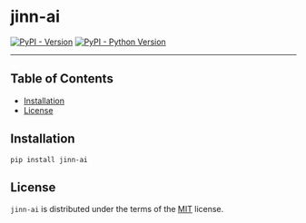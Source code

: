 # jinn-ai

[![PyPI - Version](https://img.shields.io/pypi/v/jinn-ai.svg)](https://pypi.org/project/jinn-ai)
[![PyPI - Python Version](https://img.shields.io/pypi/pyversions/jinn-ai.svg)](https://pypi.org/project/jinn-ai)

-----

## Table of Contents

- [Installation](#installation)
- [License](#license)

## Installation

```console
pip install jinn-ai
```

## License

`jinn-ai` is distributed under the terms of the [MIT](https://spdx.org/licenses/MIT.html) license.
